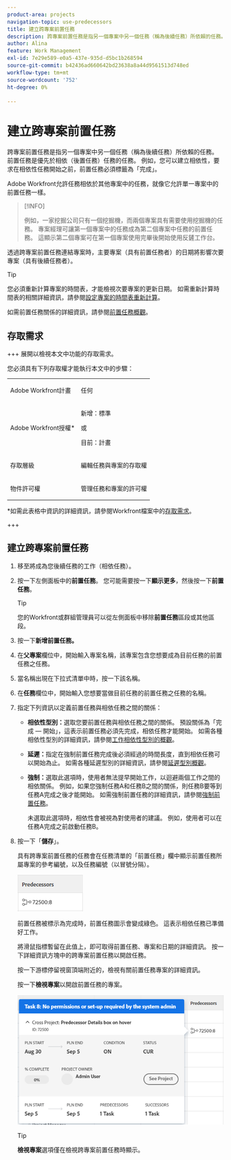```yaml
---
product-area: projects
navigation-topic: use-predecessors
title: 建立跨專案前置任務
description: 跨專案前置任務是指另一個專案中另一個任務（稱為後續任務）所依賴的任務。 前置任務是優先於相依（後置任務）任務的任務。 例如，您可以建立相依性，要求在相依性任務開始之前，前置任務必須標籤為「完成」。
author: Alina
feature: Work Management
exl-id: 7e29e589-e0a5-437e-935d-d5bc1b268594
source-git-commit: b42436ad660642bd23638a8a44d9561513d748ed
workflow-type: tm+mt
source-wordcount: '752'
ht-degree: 0%

---
```


# 建立跨專案前置任務

<!--Audited: 12/2024-->

跨專案前置任務是指另一個專案中另一個任務（稱為後續任務）所依賴的任務。 前置任務是優先於相依（後置任務）任務的任務。 例如，您可以建立相依性，要求在相依性任務開始之前，前置任務必須標籤為「完成」。

Adobe Workfront允許任務相依於其他專案中的任務，就像它允許單一專案中的前置任務一樣。

>[!INFO]
>
>例如，一家挖掘公司只有一個挖掘機，而兩個專案具有需要使用挖掘機的任務。 專案經理可讓第一個專案中的任務成為第二個專案中任務的前置任務。 這顯示第二個專案可在第一個專案使用完畢後開始使用反鏟工作台。

透過跨專案前置任務連結專案時，主要專案（具有前置任務者）的日期將影響次要專案（具有後續任務者）。

>[!TIP]
>
>您必須重新計算專案的時間表，才能檢視次要專案的更新日期。 如需重新計算時間表的相關詳細資訊，請參閱[設定專案的時間表重新計算](../../../administration-and-setup/set-up-workfront/configure-system-defaults/configure-timeline-recalculations-projects.md)。

如需前置任務關係的詳細資訊，請參閱[前置任務概觀](../../../manage-work/tasks/use-prdcssrs/predecessors-overview.md)。

## 存取需求

+++ 展開以檢視本文中功能的存取需求。

您必須具有下列存取權才能執行本文中的步驟：

<table style="table-layout:auto"> 
 <col> 
 <col> 
 <tbody> 
  <tr> 
   <td role="rowheader">Adobe Workfront計畫</td> 
   <td> <p>任何</p> </td> 
  </tr> 
  <tr> 
   <td role="rowheader">Adobe Workfront授權*</td> 
   <td> <p>新增：標準 </p> 
   或
   <p>目前：計畫 </p>
   </td> 
  </tr> 
  <tr> 
   <td role="rowheader">存取層級</td> 
   <td> <p>編輯任務與專案的存取權</p> </td> 
  </tr> 
  <tr> 
   <td role="rowheader">物件許可權</td> 
   <td> <p>管理任務和專案的許可權</p> </td> 
  </tr> 
 </tbody> 
</table>

*如需此表格中資訊的詳細資訊，請參閱Workfront檔案中的[存取需求](/help/quicksilver/administration-and-setup/add-users/access-levels-and-object-permissions/access-level-requirements-in-documentation.md)。

+++

## 建立跨專案前置任務

1. 移至將成為您後續任務的工作（相依任務）。
1. 按一下左側面板中的&#x200B;**前置任務**。 您可能需要按一下&#x200B;**顯示更多**，然後按一下&#x200B;**前置任務**。

   >[!TIP]
   >
   >   您的Workfront或群組管理員可以從左側面板中移除&#x200B;**前置任務**&#x200B;區段或其他區段。

1. 按一下&#x200B;**新增前置任務。**
1. 在&#x200B;**父專案**&#x200B;欄位中，開始輸入專案名稱，該專案包含您想要成為目前任務的前置任務之任務。
1. 當名稱出現在下拉式清單中時，按一下該名稱。
1. 在&#x200B;**任務**&#x200B;欄位中，開始輸入您想要當做目前任務的前置任務之任務的名稱。
1. 指定下列資訊以定義前置任務與相依任務之間的關係：


   * **相依性型別：**&#x200B;選取您要前置任務與相依任務之間的關係。 預設關係為「完成 — 開始」，這表示前置任務必須先完成，相依任務才能開始。 如需各種相依性型別的詳細資訊，請參閱[工作相依性型別的概觀](../../../manage-work/tasks/use-prdcssrs/task-dependency-types.md)。

   * **延遲：**&#x200B;指定在強制前置任務完成後必須經過的時間長度，直到相依任務可以開始為止。 如需各種延遲型別的詳細資訊，請參閱[延遲型別概觀](../../../manage-work/tasks/use-prdcssrs/lag-types.md)。

   * **強制：**&#x200B;選取此選項時，使用者無法提早開始工作，以迴避兩個工作之間的相依關係。 例如，如果您強制任務A和任務B之間的關係，則任務B要等到任務A完成之後才能開始。 如需強制前置任務的詳細資訊，請參閱[強制前置任務](../../../manage-work/tasks/use-prdcssrs/enforced-predecessors.md)。

     未選取此選項時，相依性會被視為對使用者的建議。 例如，使用者可以在任務A完成之前啟動任務B。

1. 按一下「**儲存**」。

   具有跨專案前置任務的任務會在任務清單的「前置任務」欄中顯示前置任務所屬專案的參考編號，以及任務編號（以冒號分隔）。

   ![跨專案前置任務](assets/cross-project-predecessor-in-list-view.png)

   前置任務被標示為完成時，前置任務圖示會變成綠色。 這表示相依任務已準備好工作。

   將滑鼠指標暫留在此值上，即可取得前置任務、專案和日期的詳細資訊。 按一下詳細資訊方塊中的跨專案前置任務以開啟任務。

   按一下游標停留視窗頂端附近的，檢視有關前置任務專案的詳細資訊。

   按一下&#x200B;**檢視專案**&#x200B;以開啟前置任務的專案。

   ![跨專案前置任務詳細資料](assets/cross-project-predecessor-details.png)

   >[!TIP]
   >
   >   **檢視專案**&#x200B;選項僅在檢視跨專案前置任務時顯示。

